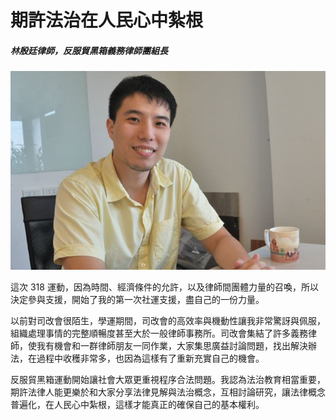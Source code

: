 # 期許法治在人民心中紮根

##### 林殷廷律師，反服貿黑箱義務律師團組長

![顧立雄](images/25.jpg)

這次 318 運動，因為時間、經濟條件的允許，以及律師間團體力量的召喚，所以決定參與支援，開始了我的第一次社運支援，盡自己的一份力量。

以前對司改會很陌生，學運期間，司改會的高效率與機動性讓我非常驚訝與佩服，組織處理事情的完整順暢度甚至大於一般律師事務所。司改會集結了許多義務律師，使我有機會和一群律師朋友一同作業，大家集思廣益討論問題，找出解決辦法，在過程中收穫非常多，也因為這樣有了重新充實自己的機會。

反服貿黑箱運動開始讓社會大眾更重視程序合法問題。我認為法治教育相當重要，期許法律人能更樂於和大家分享法律見解與法治概念，互相討論研究，讓法律概念普遍化，在人民心中紮根，這樣才能真正的確保自己的基本權利。
